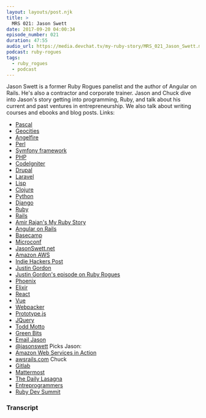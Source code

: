```yaml
---
layout: layouts/post.njk
title: >
  MRS 021: Jason Swett
date: 2017-09-20 04:00:34
episode_number: 021
duration: 47:55
audio_url: https://media.devchat.tv/my-ruby-story/MRS_021_Jason_Swett.mp3
podcast: ruby-rogues
tags:
  - ruby_rogues
  - podcast
---
```


Jason Swett is a former Ruby Rogues panelist and the author of Angular on Rails. He's also a contractor and corporate trainer. Jason and Chuck dive into Jason's story getting into programming, Ruby, and talk about his current and past ventures in entrepreneurship. We also talk about writing courses and ebooks and blog posts. Links:

- [Pascal](<https://en.wikipedia.org/wiki/Pascal_(programming_language)>)
- [Geocities](https://en.wikipedia.org/wiki/Yahoo!_GeoCities)
- [Angelfire](https://en.wikipedia.org/wiki/Angelfire)
- [Perl](https://www.perl.org/)
- [Symfony framework](https://symfony.com/)
- [PHP](http://php.net/)
- [CodeIgniter](https://codeigniter.com/)
- [Drupal](https://www.drupal.org/)
- [Laravel](https://laravel.com/)
- [Lisp](<https://en.wikipedia.org/wiki/Lisp_(programming_language)>)
- [Clojure](https://clojure.org/)
- [Python](https://www.python.org/)
- [Django](https://www.djangoproject.com/)
- [Ruby](https://www.ruby-lang.org/en/)
- [Rails](http://rubyonrails.org)
- [Amir Rajan's My Ruby Story](https://devchat.tv/ruby-rogues/mrs-015-amir-rajan)
- [Angular on Rails](http://angularonrails.com)
- [Basecamp](https://basecamp.com/)
- [Microconf](http://www.microconf.com/)
- [JasonSwett.net](http://jasonswett.net)
- [Amazon AWS](http://aws.amazon.com)
- [Indie Hackers Post](https://www.indiehackers.com/businesses/angular-on-rails)
- [Justin Gordon](http://www.railsonmaui.com/)
- [Justin Gordon's episode on Ruby Rogues](https://devchat.tv/ruby-rogues/284-rr-react-on-rails-with-justin-gordon-and-rob-wise)
- [Phoenix](http://phoenixframework.org/)
- [Elixir](https://elixir-lang.org/)
- [React](https://facebook.github.io/react/)
- [Vue](https://vuejs.org/)
- [Webpacker](https://github.com/rails/webpacker)
- [Prototype.js](http://prototypejs.org/)
- [JQuery](http://jquery.com)
- [Todd Motto](https://toddmotto.com/)
- [Green Bits](http://greenbits.com)
- [Email Jason](mailto:jason@benfranklinlabs.com)
- [@jasonswett](http://twitter.com/jasonswett)
  Picks Jason:
- [Amazon Web Services in Action](http://amzn.to/2xlUA8J)
- [awsrails.com](http://awsrails.com)
  Chuck
- [Gitlab](https://about.gitlab.com/)
- [Mattermost](https://about.mattermost.com/)
- [The Daily Lasagna](https://www.youtube.com/playlist?list=PLJesql-aSfX6pseKl-4wFNmR_aDe2A3mT)
- [Entreprogrammers](http://entreprogrammers.com)
- [Ruby Dev Summit](http://rubydevsummit.com)

### Transcript
